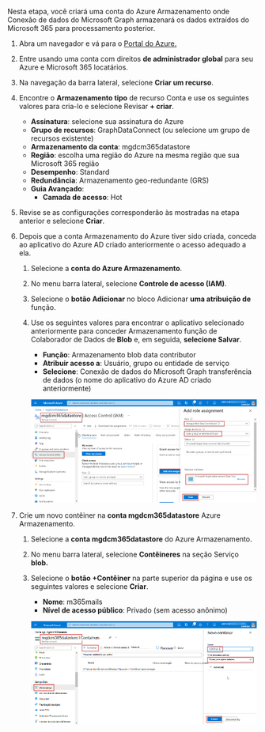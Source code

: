 <!-- markdownlint-disable MD002 MD041 -->

Nesta etapa, você criará uma conta do Azure Armazenamento onde Conexão de dados do Microsoft Graph armazenará os dados extraídos do Microsoft 365 para processamento posterior.

1. Abra um navegador e vá para o [Portal do Azure.](https://portal.azure.com/)

1. Entre usando uma conta com direitos **de administrador global** para seu Azure e Microsoft 365 locatários.

1. Na navegação da barra lateral, selecione **Criar um recurso**.

1. Encontre o **Armazenamento tipo** de recurso Conta e use os seguintes valores para cria-lo e selecione Revisar **+ criar**.

    - **Assinatura**: selecione sua assinatura do Azure
    - **Grupo de recursos**: GraphDataConnect (ou selecione um grupo de recursos existente)
    - **Armazenamento da conta**: mgdcm365datastore
    - **Região**: escolha uma região do Azure na mesma região que sua Microsoft 365 região
    - **Desempenho**: Standard
    - **Redundância**: Armazenamento geo-redundante (GRS)
    - **Guia Avançado**:
      - **Camada de acesso**: Hot

1. Revise se as configurações corresponderão às mostradas na etapa anterior e selecione **Criar**.

1. Depois que a conta Armazenamento do Azure tiver sido criada, conceda ao aplicativo do Azure AD criado anteriormente o acesso adequado a ela.

    1. Selecione a **conta do Azure Armazenamento**.
    2. No menu barra lateral, selecione **Controle de acesso (IAM)**.
    3. Selecione o **botão Adicionar** no bloco Adicionar **uma atribuição de** função.
    4. Use os seguintes valores para encontrar o aplicativo selecionado anteriormente para conceder Armazenamento função de Colaborador de Dados de **Blob** e, em seguida, **selecione Salvar**.

        - **Função**: Armazenamento blob data contributor
        - **Atribuir acesso a**: Usuário, grupo ou entidade de serviço
        - **Selecione**: Conexão de dados do Microsoft Graph transferência de dados (o nome do aplicativo do Azure AD criado anteriormente)

        ![Uma captura de tela mostrando a atribuição de função adequada ao aplicativo para Conexão de Dados do Microsoft Graph na conta Armazenamento do Azure no portal do Azure.](images/data-connect-azure-storage-role.png)

1. Crie um novo contêiner na **conta mgdcm365datastore** Azure Armazenamento.

    1. Selecione a **conta mgdcm365datastore** do Azure Armazenamento.
    2. No menu barra lateral, selecione **Contêineres** na seção Serviço **blob.**
    3. Selecione o **botão +Contêiner** na parte superior da página e use os seguintes valores e selecione **Criar**.

        - **Nome**: m365mails
        - **Nível de acesso público**: Privado (sem acesso anônimo)

        ![Uma captura de tela mostrando a criação de um novo contêiner chamado m365mails nos contêineres de blob Armazenamento conta no portal do Azure.](images/data-connect-azure-storage-container.png)
